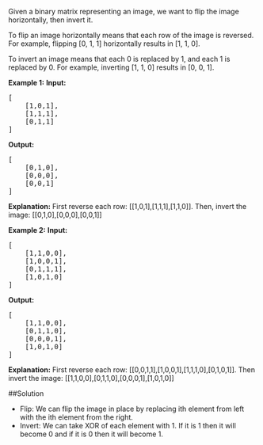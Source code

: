 Given a binary matrix representing an image, we want to flip the image horizontally, then invert it.

To flip an image horizontally means that each row of the image is reversed.
For example, flipping [0, 1, 1] horizontally results in [1, 1, 0].

To invert an image means that each 0 is replaced by 1, and each 1 is replaced by 0.
For example, inverting [1, 1, 0] results in [0, 0, 1].

**Example 1:**
**Input:**
<pre>
[
    [1,0,1],
    [1,1,1],
    [0,1,1]
]
</pre>

**Output:**
<pre>
[
    [0,1,0],
    [0,0,0],
    [0,0,1]
]
</pre>
**Explanation:** First reverse each row: [[1,0,1],[1,1,1],[1,1,0]]. Then, invert the image: [[0,1,0],[0,0,0],[0,0,1]]

**Example 2:**
**Input:**
<pre>
[
    [1,1,0,0],
    [1,0,0,1],
    [0,1,1,1],
    [1,0,1,0]
]
</pre>
**Output:**
<pre>
[
    [1,1,0,0],
    [0,1,1,0],
    [0,0,0,1],
    [1,0,1,0]
]
</pre>
**Explanation:** First reverse each row: [[0,0,1,1],[1,0,0,1],[1,1,1,0],[0,1,0,1]].
Then invert the image: [[1,1,0,0],[0,1,1,0],[0,0,0,1],[1,0,1,0]]

##Solution

* Flip: We can flip the image in place by replacing ith element from left with the ith element from the right.
* Invert: We can take XOR of each element with 1. If it is 1 then it will become 0 and if it is 0 then it will become 1.